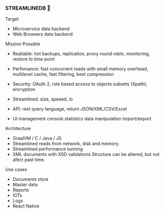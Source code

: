 ### STREAMLINEDB 👋
Target

- Microservice data backend
- Web Browsers data backend

Mission Possible

- Realiable: 
hot backups,
replication,
proxy round robin,
monitoring,
restore to time point

- Perfomance: 
fast concurrent reads with small memory overhead,
multilevel cache,
fast filtering,
best compression

- Security:
OAuth 2,
role based access to objects subsets (Xpath),
encryption

- Streamlined:
size,
speeed,
io

- API:
rest query language,
return JSON/XML/CSV/Excel

- UI
management console
statistics
data manipulation
import/export

Architecture
- GraalVM / C / Java / JS 
- Streamlined reads from network, disk and memory.
- Streamlined performance tunning
- XML documents with XSD validations
  Structure can be altered, but not afect past time.

Use cases
- Documents store
- Master data
- Reports
- IOTs
- Logs
- React Native

<!--
**streamlinedb/streamlinedb** is a ✨ _special_ ✨ repository because its `README.md` (this file) appears on your GitHub profile.

Here are some ideas to get you started:

- 🔭 I’m currently working on ...
- 🌱 I’m currently learning ...
- 👯 I’m looking to collaborate on ...
- 🤔 I’m looking for help with ...
- 💬 Ask me about ...
- 📫 How to reach me: ...
- 😄 Pronouns: ...
- ⚡ Fun fact: ...
-->
